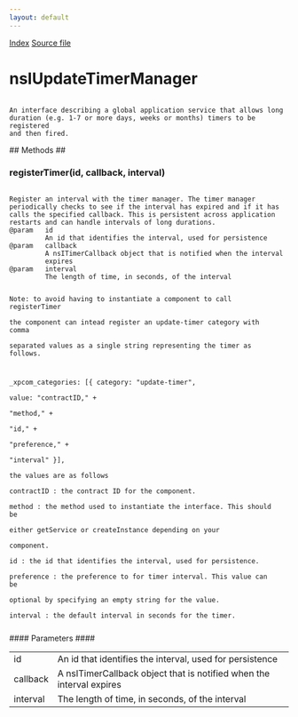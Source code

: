 ```yaml
---
layout: default
---
```

<div id='links'><a href="../index.html">Index</a>
<a href="http://dxr.mozilla.org/mozilla-central/source/toolkit/mozapps/update/nsIUpdateTimerManager.idl">Source file</a>
</div>

# nsIUpdateTimerManager #
<code>  
An interface describing a global application service that allows long  
duration (e.g. 1-7 or more days, weeks or months) timers to be registered  
and then fired.  
  
</code>
## Methods ##

### registerTimer(id, callback, interval) ###
<code>  
Register an interval with the timer manager. The timer manager  
periodically checks to see if the interval has expired and if it has  
calls the specified callback. This is persistent across application  
restarts and can handle intervals of long durations.  
@param   id  
         An id that identifies the interval, used for persistence  
@param   callback  
         A nsITimerCallback object that is notified when the interval  
         expires  
@param   interval  
         The length of time, in seconds, of the interval  
  
Note: to avoid having to instantiate a component to call registerTimer  
the component can intead register an update-timer category with comma  
separated values as a single string representing the timer as follows.  
  
_xpcom_categories: [{ category: "update-timer",  
                      value: "contractID," +  
                             "method," +  
                             "id," +  
                             "preference," +  
                             "interval" }],  
the values are as follows  
  contractID : the contract ID for the component.  
  method     : the method used to instantiate the interface. This should be  
               either getService or createInstance depending on your  
               component.  
  id         : the id that identifies the interval, used for persistence.  
  preference : the preference to for timer interval. This value can be  
               optional by specifying an empty string for the value.  
  interval   : the default interval in seconds for the timer.  
  
</code>
#### Parameters ####

<table>

<tr>
<td>id</td>
<td>         An id that identifies the interval, used for persistence  
</td>
</tr>

<tr>
<td>callback</td>
<td>         A nsITimerCallback object that is notified when the interval  
         expires  
</td>
</tr>

<tr>
<td>interval</td>
<td>         The length of time, in seconds, of the interval  
</td>
</tr>

</table>
